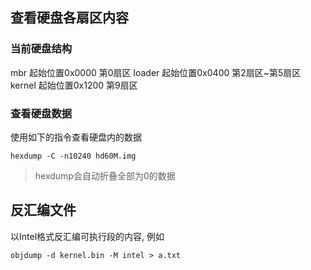 

查看硬盘各扇区内容
----------------------

### 当前硬盘结构

mbr        起始位置0x0000  第0扇区
loader     起始位置0x0400  第2扇区~第5扇区
kernel     起始位置0x1200  第9扇区


### 查看硬盘数据

使用如下的指令查看硬盘内的数据

```
hexdump -C -n10240 hd60M.img 
```

> hexdump会自动折叠全部为0的数据



反汇编文件
------------------

以Intel格式反汇编可执行段的内容, 例如

```
objdump -d kernel.bin -M intel > a.txt
```
